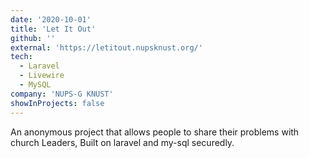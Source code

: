```yaml
---
date: '2020-10-01'
title: 'Let It Out'
github: ''
external: 'https://letitout.nupsknust.org/'
tech:
  - Laravel
  - Livewire
  - MySQL
company: 'NUPS-G KNUST'
showInProjects: false
---
```


An anonymous project that allows people to share their problems with church Leaders, Built on laravel and my-sql securedly.
